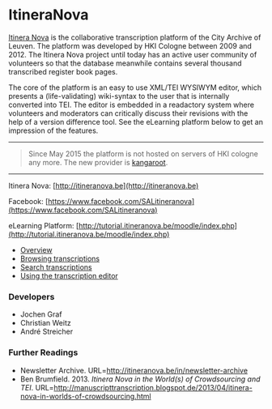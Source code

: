 # ItineraNova

[Itinera Nova](http://itineranova.be) is the collaborative transcription platform of the City Archive of Leuven.
The platform was developed by HKI Cologne between 2009 and 2012. The Itinera Nova project until today has an active user community of volunteers so that the database meanwhile contains several thousand transcribed register book pages.

The core of the platform is an easy to use XML/TEI WYSIWYM editor, which presents a (life-validating) wiki-syntax to the user that is internally converted into TEI. The editor is embedded in a readactory system where volunteers and moderators can critically discuss their revisions with the help of a version difference tool. See the eLearning platform below to get an impression of the features.

---
> Since May 2015 the platform is not hosted on servers of HKI <span style="font-color:red">cologne</span> any more. The new provider is [kangaroot](http://kangaroot.net/).
---

Itinera Nova: [http://itineranova.be](http://itineranova.be)

Facebook: [https://www.facebook.com/SALitineranova](https://www.facebook.com/SALitineranova)

eLearning Platform: [http://tutorial.itineranova.be/moodle/index.php](http://tutorial.itineranova.be/moodle/index.php)
* [Overview](http://tutorial.itineranova.be/moodle/mod/videolightbox/view.php?id=61)
* [Browsing transcriptions](http://tutorial.itineranova.be/moodle/mod/videolightbox/view.php?id=62)
* [Search transcriptions](http://tutorial.itineranova.be/moodle/mod/videolightbox/view.php?id=63)
* [Using the transcription editor](http://tutorial.itineranova.be/moodle/mod/videolightbox/view.php?id=76)

### Developers
* Jochen Graf
* Christian Weitz
* André Streicher

### Further Readings
* Newsletter Archive. URL=http://itineranova.be/in/newsletter-archive
* Ben Brumfield. 2013. _Itinera Nova in the World(s) of Crowdsourcing and TEI_.
URL=http://manuscripttranscription.blogspot.de/2013/04/itinera-nova-in-worlds-of-crowdsourcing.html
